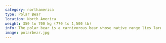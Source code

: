 ```yaml
---
category: northamerica
type: Polar Bear
location: North America
weight: 350 to 700 kg (770 to 1,500 lb)
info: The polar bear is a carnivorous bear whose native range lies largely within the Arctic Circle, encompassing the Arctic Ocean, its surrounding seas and surrounding land masses. It is a large bear, approximately the same size as the omnivorous Kodiak bear. A boar (adult male) weighs around 350–700 kg (770–1,500 lb), while a sow (adult female) is about half that size. Although it is the sister species of the brown bear, it has evolved to occupy a narrower ecological niche, with many body characteristics adapted for cold temperatures, for moving across snow, ice, and open water, and for hunting the seals which make up most of its diet. Although most polar bears are born on land, they spend most of their time at sea. Their scientific name means "maritime bear", and derives from this fact. 
image: polarbear.jpg
---
```

